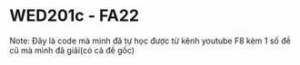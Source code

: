 # WED201c - FA22
Note: Đây là code mà mình đã tự học được từ kênh youtube F8 kèm 1 số đề cũ mà mình đã giải(có cả đề gốc)
